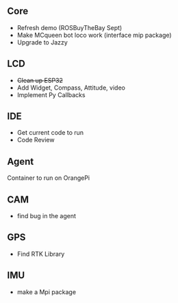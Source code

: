 
 
## Core
* Refresh demo (ROSBuyTheBay Sept)
* Make MCqueen bot loco work (interface mip package)
* Upgrade to Jazzy

## LCD
* <s>Clean up ESP32</s>
* Add Widget, Compass, Attitude, video
* Implement Py Callbacks


## IDE
* Get current code to run
* Code Review

## Agent
 Container to run on OrangePi

## CAM
* find bug in the agent

## GPS
* Find RTK Library

## IMU
* make a Mpi package


